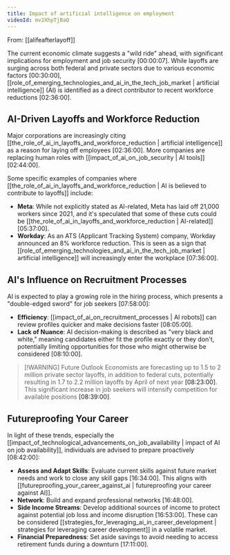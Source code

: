 ```yaml
---
title: Impact of artificial intelligence on employment
videoId: mv2XhpTjBaQ
---
```


From: [[alifeafterlayoff]] <br/> 

The current economic climate suggests a "wild ride" ahead, with significant implications for employment and job security <a class="yt-timestamp" data-t="00:00:07">[00:00:07]</a>. While layoffs are surging across both federal and private sectors due to various economic factors <a class="yt-timestamp" data-t="00:30:00">[00:30:00]</a>, [[role_of_emerging_technologies_and_ai_in_the_tech_job_market | artificial intelligence]] (AI) is identified as a direct contributor to recent workforce reductions <a class="yt-timestamp" data-t="02:36:00">[02:36:00]</a>.

## AI-Driven Layoffs and Workforce Reduction

Major corporations are increasingly citing [[the_role_of_ai_in_layoffs_and_workforce_reduction | artificial intelligence]] as a reason for laying off employees <a class="yt-timestamp" data-t="02:36:00">[02:36:00]</a>. More companies are replacing human roles with [[impact_of_ai_on_job_security | AI tools]] <a class="yt-timestamp" data-t="02:44:00">[02:44:00]</a>.

Some specific examples of companies where [[the_role_of_ai_in_layoffs_and_workforce_reduction | AI is believed to contribute to layoffs]] include:
*   **Meta**: While not explicitly stated as AI-related, Meta has laid off 21,000 workers since 2021, and it's speculated that some of these cuts could be [[the_role_of_ai_in_layoffs_and_workforce_reduction | AI-related]] <a class="yt-timestamp" data-t="05:37:00">[05:37:00]</a>.
*   **Workday**: As an ATS (Applicant Tracking System) company, Workday announced an 8% workforce reduction. This is seen as a sign that [[role_of_emerging_technologies_and_ai_in_the_tech_job_market | artificial intelligence]] will increasingly enter the workplace <a class="yt-timestamp" data-t="07:36:00">[07:36:00]</a>.

## AI's Influence on Recruitment Processes

AI is expected to play a growing role in the hiring process, which presents a "double-edged sword" for job seekers <a class="yt-timestamp" data-t="07:58:00">[07:58:00]</a>:
*   **Efficiency**: [[impact_of_ai_on_recruitment_processes | AI robots]] can review profiles quicker and make decisions faster <a class="yt-timestamp" data-t="08:05:00">[08:05:00]</a>.
*   **Lack of Nuance**: AI decision-making is described as "very black and white," meaning candidates either fit the profile exactly or they don't, potentially limiting opportunities for those who might otherwise be considered <a class="yt-timestamp" data-t="08:10:00">[08:10:00]</a>.

> [!WARNING] Future Outlook
> Economists are forecasting up to 1.5 to 2 million private sector layoffs, in addition to federal cuts, potentially resulting in 1.7 to 2.2 million layoffs by April of next year <a class="yt-timestamp" data-t="08:23:00">[08:23:00]</a>. This significant increase in job seekers will intensify competition for available positions <a class="yt-timestamp" data-t="08:39:00">[08:39:00]</a>.

## Futureproofing Your Career

In light of these trends, especially the [[impact_of_technological_advancements_on_job_availability | impact of AI on job availability]], individuals are advised to prepare proactively <a class="yt-timestamp" data-t="08:42:00">[08:42:00]</a>:
*   **Assess and Adapt Skills**: Evaluate current skills against future market needs and work to close any skill gaps <a class="yt-timestamp" data-t="16:34:00">[16:34:00]</a>. This aligns with [[futureproofing_your_career_against_ai | futureproofing your career against AI]].
*   **Network**: Build and expand professional networks <a class="yt-timestamp" data-t="16:48:00">[16:48:00]</a>.
*   **Side Income Streams**: Develop additional sources of income to protect against potential job loss and income disruption <a class="yt-timestamp" data-t="16:53:00">[16:53:00]</a>. These can be considered [[strategies_for_leveraging_ai_in_career_development | strategies for leveraging career development]] in a volatile market.
*   **Financial Preparedness**: Set aside savings to avoid needing to access retirement funds during a downturn <a class="yt-timestamp" data-t="17:11:00">[17:11:00]</a>.